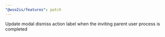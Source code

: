 ```yaml
---
"@wso2is/features": patch
---
```


Update modal dismiss action label when the inviting parent user process is completed
